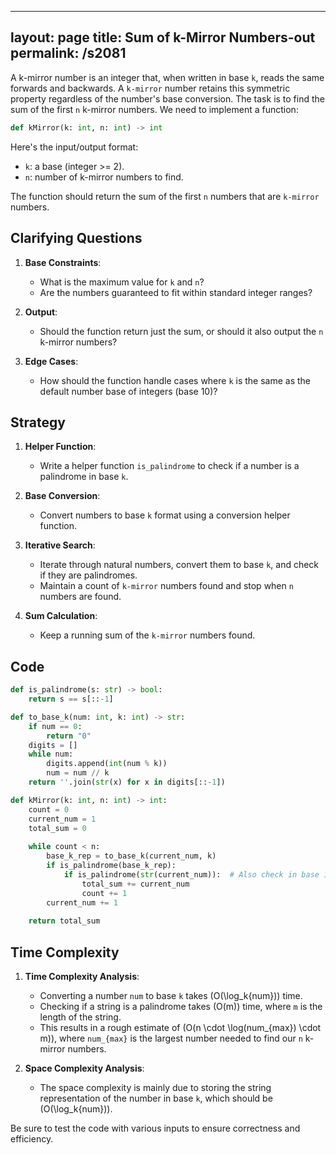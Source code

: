 
---
layout: page
title:  Sum of k-Mirror Numbers-out
permalink: /s2081
---

A k-mirror number is an integer that, when written in base `k`, reads the same forwards and backwards. A `k-mirror` number retains this symmetric property regardless of the number's base conversion. The task is to find the sum of the first `n` k-mirror numbers. We need to implement a function:

```python
def kMirror(k: int, n: int) -> int
```

Here's the input/output format:
- `k`: a base (integer >= 2).
- `n`: number of k-mirror numbers to find.

The function should return the sum of the first `n` numbers that are `k-mirror` numbers.

## Clarifying Questions

1. **Base Constraints**:
    - What is the maximum value for `k` and `n`?
    - Are the numbers guaranteed to fit within standard integer ranges?

2. **Output**:
    - Should the function return just the sum, or should it also output the `n` k-mirror numbers?

3. **Edge Cases**:
    - How should the function handle cases where `k` is the same as the default number base of integers (base 10)?

## Strategy

1. **Helper Function**:
    - Write a helper function `is_palindrome` to check if a number is a palindrome in base `k`.

2. **Base Conversion**:
    - Convert numbers to base `k` format using a conversion helper function.

3. **Iterative Search**:
    - Iterate through natural numbers, convert them to base `k`, and check if they are palindromes.
    - Maintain a count of `k-mirror` numbers found and stop when `n` numbers are found.

4. **Sum Calculation**:
    - Keep a running sum of the `k-mirror` numbers found.

## Code

```python
def is_palindrome(s: str) -> bool:
    return s == s[::-1]

def to_base_k(num: int, k: int) -> str:
    if num == 0:
        return "0"
    digits = []
    while num:
        digits.append(int(num % k))
        num = num // k
    return ''.join(str(x) for x in digits[::-1])

def kMirror(k: int, n: int) -> int:
    count = 0
    current_num = 1
    total_sum = 0
    
    while count < n:
        base_k_rep = to_base_k(current_num, k)
        if is_palindrome(base_k_rep):
            if is_palindrome(str(current_num)):  # Also check in base 10
                total_sum += current_num
                count += 1
        current_num += 1
    
    return total_sum
```

## Time Complexity

1. **Time Complexity Analysis**:
    - Converting a number `num` to base `k` takes \(O(\log_k{num})\) time.
    - Checking if a string is a palindrome takes \(O(m)\) time, where `m` is the length of the string.
    - This results in a rough estimate of \(O(n \cdot \log(num_{max}) \cdot m)\), where `num_{max}` is the largest number needed to find our `n` k-mirror numbers.

2. **Space Complexity Analysis**:
    - The space complexity is mainly due to storing the string representation of the number in base `k`, which should be \(O(\log_k{num})\). 

Be sure to test the code with various inputs to ensure correctness and efficiency.